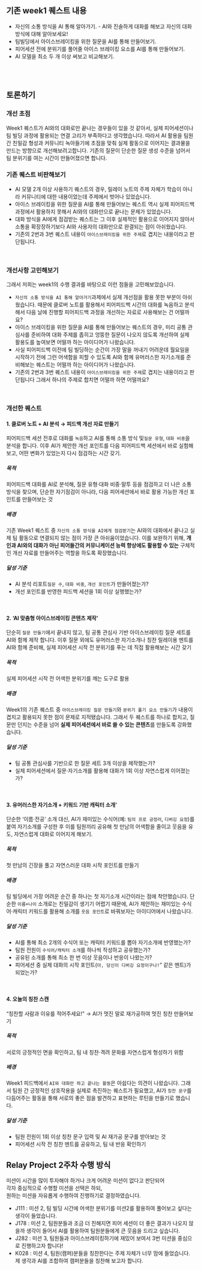 ## 기존 week1 퀘스트 내용
* 자신의 소통 방식을 AI 통해 알아가기. - AI와 진솔하게 대화를 해보고 자신의 대화 방식에 대해 알아보세요!
*  팀빌딩에서 아이스브레이킹을 위한 질문을 AI를 통해 만들어보기.
* 피어세션 전에 분위기를 풀어줄 아이스 브레이킹 요소를 AI를 통해 만들어보기.
* AI 모델을 최소 두 개 이상 써보고 비교해보기.
<br>
<br>

## 토론하기
### 개선 초점
Week1 퀘스트가 AI와의 대화로만 끝나는 경우들이 있을 것 같아서, 실제 피어세션이나 팀 빌딩 과정에 활용되는 연결 고리가 부족하다고 생각했습니다. 
따라서 AI 활용을 팀원 간 친밀감 형성과 커뮤니티 녹아들기에 초점을 맞춰 실제 활동으로 이어지는 결과물을 만드는 방향으로 개선해보려고합니다.
기존의 질문이 단순한 질문 생성 수준을 넘어서 팀 분위기를 여는 시간이 만들어졌으면 합니다.
<br>

### 기존 퀘스트 비판해보기
- AI 모델 2개 이상 사용하기 퀘스트의 경우, 릴레이 노트의 주제 자체가 학습이 아니라 커뮤니티에 대한 내용이었는데 주제에서 벗어나 있었습니다.
- 아이스 브레이킹을 위한 질문을 AI를 통해 만들어보는 퀘스트 역시 실제 피어피드백 과정에서 활용하지 못해서 AI와의 대화만으로 끝나는 문제가 있었습니다.
- 대화 방식을 AI에게 점검받는 퀘스트는 그 이후 실제적인 활용으로 이어지지 않아서 소통을 확장장하기보다 AI와 사용자의 대화만으로 완결되는 점이 아쉬웠습니다.
- 기존의 2번과 3번 퀘스트 내용이 `아이스브레이킹을 위한 주제`로 겹치는 내용이라고 판단됩니다. 
<br>
  
### 개선사항 고민해보기 
그래서 저희는 week1의 수행 결과를 바탕으로 이런 점들을 고민해보았습니다.
- `자신의 소통 방식을 AI 통해 알아가기`과제에서 실제 개선점을 활용 못한 부분이 아쉬웠습니다. 때문에 클로버 노트를 활용해서 피어피드백 시간의 대화를 녹음하고 분석해서 다음 날에 진행할 피어피드백 과정을 개선하는 자료로 사용해보는 건 어떨까요?
- 아이스 브레이킹을 위한 질문을 AI를 통해 만들어보는 퀘스트의 경우, 미리 공통 관심사를 준비하여 대화 주제를 좁히고 엉뚱한 질문이 나오지 않도록 개선하여 실제 활용도를 높여보면 어떨까 하는 아이디어가 나왔습니다.
-  사실 피어피드백 이전에 팀 빌딩하는 순간이 가장 말을 꺼내기 어려운데 월요일을 시작하기 전에 그런 어색함을 피할 수 있도록 AI와 함께 유머러스한 자기소개를 준비해보는 퀘스트는 어떨까 하는 아이디어가 나왔습니다.
-  기존의 2번과 3번 퀘스트 내용이 `아이스브레이킹을 위한 주제`로 겹치는 내용이라고 판단됩니다 그래서 하나의 주제로 합치면 어떨까 하면 어떨까요?
<br>

### 개선한 퀘스트 
#### 1. 클로버 노트 + AI 분석 → 피드백 개선 자료 만들기
피어피드백 세션 전후로 대화를 `녹음`하고 AI를 통해 소통 방식 및`질문 유형`, `대화 비중`을 분석을 합니다.
이후 AI가 제안한 개선 포인트를 다음 피어피드백 세션에서 바로 실험해보고, 어떤 변화가 있었는지 다시 점검하는 시간 갖기.

##### 목적
피어피드백 대화를 AI로 분석해, 질문 유형·대화 비중·말투 등을 점검하고 더 나은 소통 방식을 찾으며, 단순한 자기점검이 아니라, 다음 피어세션에서 바로 활용 가능한 개선 포인트를 만들어보는 것 

##### 배경
기존 Week1 퀘스트 중 `자신의 소통 방식을 AI에게 점검받기`는 AI와의 대화에서 끝나고 실제 팀 활동으로 연결되지 않는 점이 가장 큰 아쉬움이었습니다.
이를 보완하기 위해, **개인과 AI와의 대화가 아닌 피어들간의 커뮤니케이션 능력 향상에도 활용할 수 있는** 구체적인 개선 자료를 만들어주는 역할을 하도록 확장했습니다.

##### 달성 기준
* AI 분석 리포트`질문 수`, `대화 비중`, `개선 포인트`가 만들어졌는가?
* 개선 포인트를 반영한 피드백 세션을 1회 이상 실행했는가?

<br/>

#### 2. ‘AI 맞춤형 아이스브레이킹 콘텐츠 제작’
단순히 `질문 만들기`에서 끝내지 않고, 팀 공통 관심사 기반 아이스브레이킹 질문 세트를 AI와 함께 제작 합니다. 
이후 질문 외에도 유머러스한 자기소개나 칭찬 릴레이용 멘트를 AI와 함께 준비해, 실제 피어세션 시작 전 분위기를 푸는 데 직접 활용해보는 시간 갖기 

##### 목적
실제 피어세션 시작 전 어색한 분위기를 깨는 도구로 활용

##### 배경
Week1의 기존 퀘스트 중 `아이스브레이킹 질문 만들기`와 `분위기 풀기 요소 만들기`가 내용이 겹치고 활용되지 못한 점이 문제로 지적됐습니다.
그래서 두 퀘스트를 하나로 합치고, 질문만 던지는 수준을 넘어 **실제 피어세션에서 바로 쓸 수 있는 콘텐츠**를 만들도록 강화했습니다.

##### 달성 기준
* 팀 공통 관심사를 기반으로 한 질문 세트 3개 이상을 제작했는가?
* 실제 피어세션에서 질문·자기소개를 활용해 대화가 1회 이상 자연스럽게 이어졌는가?

<br/>

#### 3. 유머러스한 자기소개 + 키워드 기반 캐릭터 소개’
단순한 ‘이름·전공’ 소개 대신, AI가 재미있는 수식어(예: `팀의 프로 긍정러`, `디버깅 요정`)를 붙여 자기소개를 구성한 후 이를 팀원끼리 공유해 첫 만남의 어색함을 줄이고 웃음을 유도, 자연스럽게 대화로 이어지게 해보기.
##### 목적
첫 만남의 긴장을 풀고 자연스러운 대화 시작 포인트를 만들기

##### 배경
팀 빌딩에서 가장 어려운 순간 중 하나는 첫 자기소개 시간이라는 점에 착안했습니다.
단순한 `이름+나이` 소개로는 친밀감이 생기기 어렵기 때문에, AI가 제안하는 재미있는 수식어·캐릭터 키워드를 활용해 소개를 `웃음 포인트`로 바꿔보자는 아이디어에서 나왔습니다.

##### 달성 기준
* AI를 통해 최소 2개의 수식어 또는 캐릭터 키워드를 뽑아 자기소개에 반영했는가?
* 팀원 전원이 `수식어/캐릭터 소개`를 하나씩 작성하고 공유했는가?
* 공유된 소개를 통해 최소 한 번 이상 웃음이나 반응이 나왔는가?
* 피어세션 중 실제 대화의 시작 포인트(`아, 당신이 디버깅 요정이구나!`” 같은 멘트)가 되었는가?

<br/>

#### 4. 오늘의 칭찬 스캔
“칭찬할 사람과 이유를 적어주세요!” → AI가 멋진 말로 재가공하여 멋진 칭찬 만들어보기

##### 목적
서로의 긍정적인 면을 확인하고, 팀 내 칭찬·격려 문화를 자연스럽게 형성하기 위함

##### 배경
Week1 피드백에서 `AI와 대화만 하고 끝나는 활동`은 아쉽다는 의견이 나왔습니다.
그래서 팀원 간 긍정적인 상호작용을 실제로 촉진하는 퀘스트가 필요했고, AI가 `칭찬 문구`를 다듬어주는 활동을 통해 서로의 좋은 점을 발견하고 표현하는 루틴을 만들기로 했습니다.

##### 달성 기준
* 팀원 전원이 1회 이상 칭찬 문구 입력 및 AI 재가공 문구를 받아보는 것
* 피어세션 시작 전 칭찬 멘트를 공유하고, 팀 내 반응 확인하기

## Relay Project 2주차 수행 방식
미션이 시간을 많이 투자해야 하거나 크게 어려운 미션이 없다고 판단되어 <br/>
각자 중심적으로 수행할 미션을 선택은 하되, <br/>
원하는 미션을 자유롭게 수행하여 진행하기로 결정하였습니다.
- J111 : 미션 2, 팀 빌딩 시간에 어색한 분위기를 미션2를 활용하여 풀어보고 싶다는 생각이 들었습니다.
- J178 : 미션 2, 팀원분들과 조금 더 친해지면 피어 세션이 더 좋은 결과가 나오지 않을까 생각이 들어서 AI를 활용하여 팀원분들에게 큰 웃음을 드리고 싶습니다.
- J282 : 미션 3, 팀원들과 아이스브레이킹하기에 재밌어 보여서 3번 미션을 중심으로 진행하고자 합니다!
- K028 : 미션 4, 팀원(캠퍼)분들을 칭찬한다는 주제 자체가 너무 맘에 들었습니다. 제 생각과 AI를 조합하여 캠퍼분들을 칭찬해 보고자 합니다.
